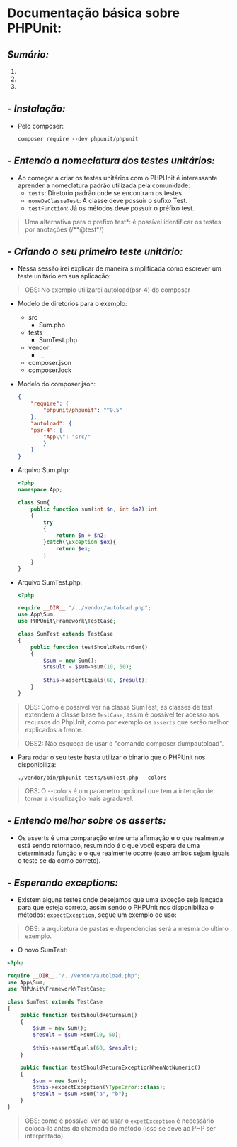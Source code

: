 # **Documentação básica sobre PHPUnit:**

## *Sumário:*
1.
2.
3.

## *- Instalação:*

- Pelo composer:
    
    ~~~
    composer require --dev phpunit/phpunit 
    ~~~

## *- Entendo a nomeclatura dos testes unitários:*

- Ao começar a criar os testes unitários com o PHPUnit é interessante aprender a nomeclatura padrão utilizada pela comunidade:
    - `tests`: Diretorio padrão onde se encontram os testes.
    - `nomeDaClasseTest`: A classe deve possuir o sufixo Test.
    - `testFunction`: Já os métodos deve possuir o préfixo test.

> Uma alternativa para o prefixo test*: é possível identificar os testes por anotações (/**@test*/)

## *- Criando o seu primeiro teste unitário:*

- Nessa sessão irei explicar de maneira simplificada como escrever um teste unitário em sua aplicação:

> OBS: No exemplo utilizarei autoload(psr-4) do composer

- Modelo de diretorios para o exemplo:
    - src
        - Sum.php
    - tests
        - SumTest.php
    - vendor
        - ...
    - composer.json
    - composer.lock


- Modelo do composer.json:
    ~~~composer.json
    {
        "require": {
            "phpunit/phpunit": "^9.5"
        },
        "autoload": {
        "psr-4": {
            "App\\": "src/"
            }
        }
    }
    ~~~

- Arquivo Sum.php:

    ~~~php
    <?php
    namespace App;

    class Sum{
        public function sum(int $n, int $n2):int
        {
            try
            {
                return $n + $n2;
            }catch(\Exception $ex){
                return $ex;
            }
        }
    }
    ~~~

- Arquivo SumTest.php:

    ~~~php
    <?php

    require __DIR__."/../vendor/autoload.php";
    use App\Sum;
    use PHPUnit\Framework\TestCase;

    class SumTest extends TestCase
    {
        public function testShouldReturnSum()
        {
            $sum = new Sum();
            $result = $sum->sum(10, 50);
            
            $this->assertEquals(60, $result);
        }
    }
    ~~~

> OBS: Como é possível ver na classe SumTest, as classes de test extendem a classe base `TestCase`, assim é possível ter acesso aos recursos do PhpUnit, como por exemplo os `asserts` que serão melhor explicados a frente.

> OBS2: Não esqueça de usar o "comando composer dumpautoload".

- Para rodar o seu teste basta utilizar o binario que o PHPUnit nos disponibiliza:
    ~~~
    ./vendor/bin/phpunit tests/SumTest.php --colors
    ~~~

> OBS: O --colors é um parametro opcional que tem a intenção de tornar a visualização mais agradavel.

## *- Entendo melhor sobre os asserts:* 

- Os asserts é uma comparação entre uma afirmação e o que realmente está sendo retornado, resumindo é o que você espera de uma determinada função e o que realmente ocorre (caso ambos sejam iguais o teste se da como correto).

## *- Esperando exceptions:*

- Existem alguns testes onde desejamos que uma exceção seja lançada para que esteja correto, assim sendo o PHPUnit nos disponibiliza o métodos: `expectException`, segue um exemplo de uso:

> OBS: a arquitetura de pastas e dependencias será a mesma do ultimo exemplo.

- O novo SumTest:
~~~php
<?php

require __DIR__."/../vendor/autoload.php";
use App\Sum;
use PHPUnit\Framework\TestCase;

class SumTest extends TestCase
{
    public function testShouldReturnSum()
    {
        $sum = new Sum();
        $result = $sum->sum(10, 50);
        
        $this->assertEquals(60, $result);
    }

    public function testShouldReturnExceptionWhenNotNumeric()
    {
        $sum = new Sum();
        $this->expectException(\TypeError::class);
        $result = $sum->sum("a", "b");
    }
}
~~~

> OBS: como é possível ver ao usar o `expetException` é necessário coloca-lo antes da chamada do método (isso se deve ao PHP ser interpretado).



